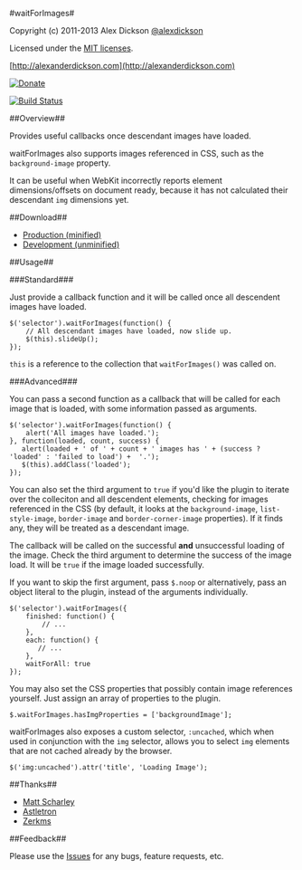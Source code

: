 #waitForImages#

Copyright (c) 2011-2013 Alex Dickson [@alexdickson](http://twitter.com/alexdickson)

Licensed under the [MIT licenses](https://raw.github.com/alexanderdickson/waitForImages/master/LICENSE-MIT).

[http://alexanderdickson.com](http://alexanderdickson.com)

[![Donate](http://www.pledgie.com/campaigns/18572.png?skin_name=chrome)](http://www.pledgie.com/campaigns/18572)


[![Build Status](https://secure.travis-ci.org/alexanderdickson/waitForImages.png)](http://travis-ci.org/alexanderdickson/waitForImages)

##Overview##

Provides useful callbacks once descendant images have loaded.

waitForImages also supports images referenced in CSS, such as the `background-image` property.

It can be useful when WebKit incorrectly reports element dimensions/offsets on document ready, because it has not calculated their descendant `img` dimensions yet.

##Download##

- [Production (minified)](https://raw.github.com/alexanderdickson/waitForImages/master/dist/jquery.waitforimages.min.js)
- [Development (unminified)](https://raw.github.com/alexanderdickson/waitForImages/master/dist/jquery.waitforimages.js)


##Usage##

###Standard###

Just provide a callback function and it will be called once all descendent images have loaded.

    $('selector').waitForImages(function() {
		// All descendant images have loaded, now slide up.
        $(this).slideUp();	
    });

`this` is a reference to the collection that `waitForImages()` was called on.

###Advanced###

You can pass a second function as a callback that will be called for each image that is loaded, with some information passed as arguments.

    $('selector').waitForImages(function() {
        alert('All images have loaded.');
    }, function(loaded, count, success) {
       alert(loaded + ' of ' + count + ' images has ' + (success ? 'loaded' : 'failed to load') +  '.');
       $(this).addClass('loaded');
    });
	
You can also set the third argument to `true` if you'd like the plugin to iterate over the colleciton and all descendent elements, checking for images referenced in the CSS (by default, it looks at the `background-image`, `list-style-image`, `border-image` and `border-corner-image` properties). If it finds any, they will be treated as a descendant image.

The callback will be called on the successful **and** unsuccessful loading of the image. Check the third argument to determine the success of the image load. It will be `true` if the image loaded successfully.

If you want to skip the first argument, pass `$.noop` or alternatively, pass an object literal to the plugin, instead of the arguments individually.

    $('selector').waitForImages({
        finished: function() {
            // ...
        },
        each: function() {
           // ...
        },
        waitForAll: true
    });

You may also set the CSS properties that possibly contain image references yourself. Just assign an array of properties to the plugin.

    $.waitForImages.hasImgProperties = ['backgroundImage'];

waitForImages also exposes a custom selector, `:uncached`, which when used in conjunction with the `img` selector, allows you to select `img` elements that are not cached already by the browser.

    $('img:uncached').attr('title', 'Loading Image');

##Thanks##

- [Matt Scharley](https://github.com/mscharley)
- [Astletron](https://github.com/astletron)
- [Zerkms](https://github.com/zerkms)


##Feedback##

Please use the [Issues](https://github.com/alexanderdickson/waitForImages/issues) for any bugs, feature requests, etc.

